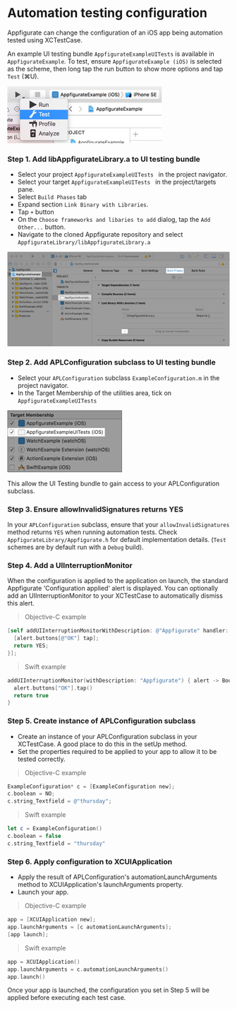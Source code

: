 # Automation testing configuration

Appfigurate can change the configuration of an iOS app being automation tested using XCTestCase.

An example UI testing bundle `AppfigurateExampleUITests` is available in `AppfigurateExample`. To test, ensure `AppfigurateExample (iOS)` is selected as the scheme, then long tap the run button to show more options and tap `Test` (⌘U).

![Scheme Test](./Images/AppfigurateExampleUITestsSchemeTest.png)

### Step 1. Add libAppfigurateLibrary.a to UI testing bundle

* Select your project `AppfigurateExampleUITests ` in the project navigator.
* Select your target `AppfigurateExampleUITests ` in the project/targets pane.
* Select `Build Phases` tab
* Expand section `Link Binary with Libraries`.
* Tap `+` button
* On the `Choose frameworks and libaries to add` dialog, tap the `Add Other...` button.
* Navigate to the cloned Appfigurate repository and select `AppfigurateLibrary/libAppfigurateLibrary.a`

![Build Phase Link Library](./Images/AppfigurateExampleUITestsLinkLibrary.png)

### Step 2. Add APLConfiguration subclass to UI testing bundle

* Select your `APLConfiguration` subclass `ExampleConfiguration.m` in the project navigator.
* In the Target Membership of the utilities area, tick on `AppfigurateExampleUITests`

![Target APLConfiguration Objective-C file](./Images/AppfigurateExampleUITestsTargetM.png)

This allow the UI Testing bundle to gain access to your APLConfiguration subclass.

### Step 3. Ensure allowInvalidSignatures returns YES

In your `APLConfiguration` subclass, ensure that your `allowInvalidSignatures` method returns `YES` when running automation tests. Check `AppfigurateLibrary/Appfigurate.h` for default implementation details. (`Test` schemes are by default run with a `Debug` build).

### Step 4. Add a UIInterruptionMonitor

When the configuration is applied to the application on launch, the standard Appfigurate 'Configuration applied' alert is displayed. You can optionally add an UIInterruptionMonitor to your XCTestCase to automatically dismiss this alert.

> Objective-C example

```objective-c
[self addUIInterruptionMonitorWithDescription: @"Appfigurate" handler: ^(XCUIElement *alert) {
  [alert.buttons[@"OK"] tap];
  return YES;
}];
```

> Swift example

```swift
addUIInterruptionMonitor(withDescription: "Appfigurate") { alert -> Bool in
  alert.buttons["OK"].tap()
  return true
}
```

### Step 5. Create instance of APLConfiguration subclass

* Create an instance of your APLConfiguration subclass in your XCTestCase. A good place to do this in the setUp method.
* Set the properties required to be applied to your app to allow it to be tested correctly.

> Objective-C example

```objective-c
ExampleConfiguration* c = [ExampleConfiguration new];
c.boolean = NO;
c.string_Textfield = @"thursday";
```

> Swift example

```swift
let c = ExampleConfiguration()
c.boolean = false
c.string_Textfield = "thursday"
```

### Step 6. Apply configuration to XCUIApplication

* Apply the result of APLConfiguration's automationLaunchArguments method to XCUIApplication's launchArguments property.
* Launch your app.

> Objective-C example

```objective-c
app = [XCUIApplication new];
app.launchArguments = [c automationLaunchArguments];
[app launch];
```

> Swift example

```swift
app = XCUIApplication()
app.launchArguments = c.automationLaunchArguments()
app.launch()
```

Once your app is launched, the configuration you set in Step 5 will be applied before executing each test case.